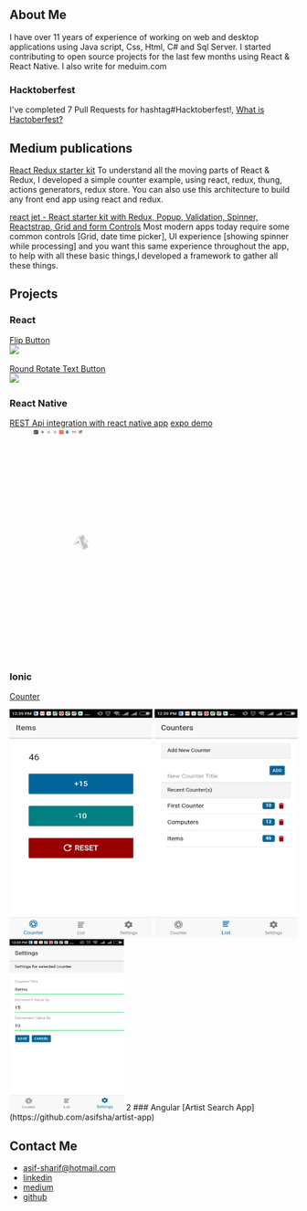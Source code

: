 ## About Me

I have over 11 years of experience of working on web and desktop applications using Java script, Css, Html, C# and Sql Server. I started contributing to open source projects for the last few months using React & React Native. I also write for meduim.com

### Hacktoberfest

I've completed 7 Pull Requests for hashtag#Hacktoberfest!, [What is Hactoberfest?](https://www.quora.com/What-is-Hacktoberfest) 

## Medium publications
[React Redux starter kit](https://medium.com/@asiif.shariif/react-redux-starter-kit-985b4970aca3)
To understand all the moving parts of React & Redux, I developed a simple counter example, using react, redux, thung, actions generators, redux store. You can also use this architecture to build any front end app using react and redux.

[react jet - React starter kit with Redux, Popup, Validation, Spinner, Reactstrap, Grid and form Controls](https://medium.com/@asiif.shariif/react-jet-react-starter-kit-with-redux-popup-validation-spinner-reactstrap-grid-and-form-4864c0ffd88c)
Most modern apps today require some common controls [Grid, date time picker], UI experience [showing spinner while processing] and you want this same experience throughout the app, to help with all these basic things,I developed a framework to gather all these things.


## Projects

### React
[Flip Button](https://github.com/drex44/awesome-react-links/pull/7)  
![](https://user-images.githubusercontent.com/33965589/46905432-25c51e80-cf0d-11e8-8473-6975e6d7b0d6.gif)

[Round Rotate Text Button](https://github.com/drex44/awesome-react-links/pull/2)  
![](https://user-images.githubusercontent.com/33965589/46829312-de2c7e80-cdb6-11e8-831f-4e8331b39dbf.gif)

### React Native
[REST Api integration with react native app](https://github.com/asifsha/react-native-api-integration)
[expo demo](https://expo.io/@asifsh/map-app)    
<img width="250" height="400" src="https://github.com/asifsha/react-native-api-integration/blob/master/demo/demoartist.gif" alt="" />

### Ionic
[Counter](https://play.google.com/store/apps/details?id=com.curiositytech.counter)    

<img width="250" height="400" src="https://github.com/asifsha/ionic-counter/blob/master/demo/counter.png" alt="" />
<img width="250" height="400" src="https://github.com/asifsha/ionic-counter/blob/master/demo/list.png" alt="" />
<img width="200" height="300" src="https://github.com/asifsha/ionic-counter/blob/master/demo/settings.png" alt="" />
2
### Angular
[Artist Search App](https://github.com/asifsha/artist-app)

## Contact Me
* asif-sharif@hotmail.com
* [linkedin](https://www.linkedin.com/in/asifsh/)
* [medium](https://medium.com/@asiif.shariif)
* [github](https://github.com/asifsha/)
